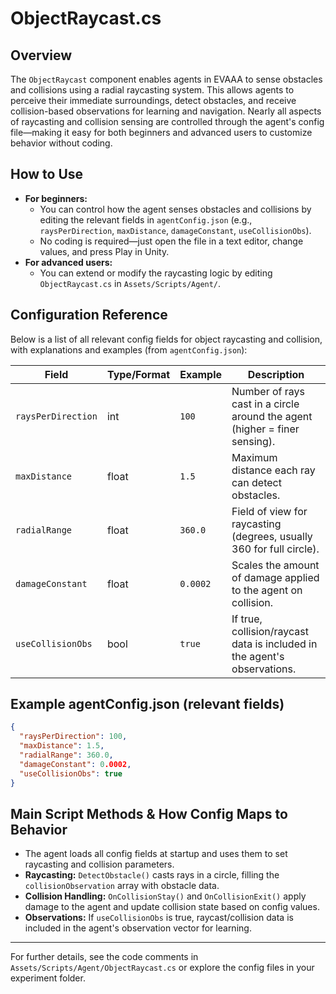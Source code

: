 # ObjectRaycast.cs

## Overview
The `ObjectRaycast` component enables agents in EVAAA to sense obstacles and collisions using a radial raycasting system. This allows agents to perceive their immediate surroundings, detect obstacles, and receive collision-based observations for learning and navigation. Nearly all aspects of raycasting and collision sensing are controlled through the agent's config file—making it easy for both beginners and advanced users to customize behavior without coding.

## How to Use
- **For beginners:**
  - You can control how the agent senses obstacles and collisions by editing the relevant fields in `agentConfig.json` (e.g., `raysPerDirection`, `maxDistance`, `damageConstant`, `useCollisionObs`).
  - No coding is required—just open the file in a text editor, change values, and press Play in Unity.
- **For advanced users:**
  - You can extend or modify the raycasting logic by editing `ObjectRaycast.cs` in `Assets/Scripts/Agent/`.

## Configuration Reference
Below is a list of all relevant config fields for object raycasting and collision, with explanations and examples (from `agentConfig.json`):

| Field | Type/Format | Example | Description |
|-------|-------------|---------|-------------|
| `raysPerDirection` | int | `100` | Number of rays cast in a circle around the agent (higher = finer sensing). |
| `maxDistance` | float | `1.5` | Maximum distance each ray can detect obstacles. |
| `radialRange` | float | `360.0` | Field of view for raycasting (degrees, usually 360 for full circle). |
| `damageConstant` | float | `0.0002` | Scales the amount of damage applied to the agent on collision. |
| `useCollisionObs` | bool | `true` | If true, collision/raycast data is included in the agent's observations. |

## Example agentConfig.json (relevant fields)
```json
{
  "raysPerDirection": 100,
  "maxDistance": 1.5,
  "radialRange": 360.0,
  "damageConstant": 0.0002,
  "useCollisionObs": true
}
```

## Main Script Methods & How Config Maps to Behavior
- The agent loads all config fields at startup and uses them to set raycasting and collision parameters.
- **Raycasting:** `DetectObstacle()` casts rays in a circle, filling the `collisionObservation` array with obstacle data.
- **Collision Handling:** `OnCollisionStay()` and `OnCollisionExit()` apply damage to the agent and update collision state based on config values.
- **Observations:** If `useCollisionObs` is true, raycast/collision data is included in the agent's observation vector for learning.

---

For further details, see the code comments in `Assets/Scripts/Agent/ObjectRaycast.cs` or explore the config files in your experiment folder. 